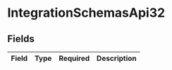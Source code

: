 # IntegrationSchemasApi32


## Fields

| Field       | Type        | Required    | Description |
| ----------- | ----------- | ----------- | ----------- |
